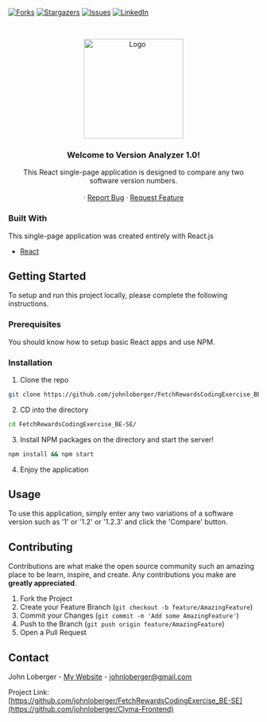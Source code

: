 <!-- PROJECT SHIELDS -->

[![Forks][forks-shield]][forks-url]
[![Stargazers][stars-shield]][stars-url]
[![Issues][issues-shield]][issues-url]
[![LinkedIn][linkedin-shield]][linkedin-url]


<!-- PROJECT LOGO -->
<br />
<p align="center">
  <a href="https://github.com/johnloberger/FetchRewardsCodingExercise_BE-SE">
    <img height="200px" width="200px" src="https://images.squarespace-cdn.com/content/v1/59d39a7037c581d0d49cd94f/1565285374265-PIP0ZQDLD0OUDU5VL43B/ke17ZwdGBToddI8pDm48kLxnK526YWAH1qleWz-y7AFZw-zPPgdn4jUwVcJE1ZvWEtT5uBSRWt4vQZAgTJucoTqqXjS3CfNDSuuf31e0tVH-2yKxPTYak0SCdSGNKw8A2bnS_B4YtvNSBisDMT-TGt1lH3P2bFZvTItROhWrBJ0/Threadmark+-+Cover.gif" alt="Logo">
  </a>

  <h3 align="center">Welcome to Version Analyzer 1.0!</h3>

  <p align="center">
    This React single-page application is designed to compare any two software version numbers. 
    <br />
    <br />
    ·
    <a href="https://github.com/johnloberger/FetchRewardsCodingExercise_BE-SE/issues">Report Bug</a>
    ·
    <a href="https://github.com/johnloberger/FetchRewardsCodingExercise_BE-SE/issues">Request Feature</a>
  </p>
</p>

### Built With
This single-page application was created entirely with React.js
* [React](https://reactjs.org/)

<!-- GETTING STARTED -->
## Getting Started

To setup and run this project locally, please complete the following instructions.

### Prerequisites

You should know how to setup basic React apps and use NPM.

### Installation

1. Clone the repo
```sh
git clone https://github.com/johnloberger/FetchRewardsCodingExercise_BE-SE.git
```
2. CD into the directory
```sh
cd FetchRewardsCodingExercise_BE-SE/
```
3. Install NPM packages on the directory and start the server!
```sh
npm install && npm start
```
4. Enjoy the application



<!-- USAGE EXAMPLES -->
## Usage

To use this application, simply enter any two variations of a software version such as '1' or '1.2' or '1.2.3' and click the 'Compare' button.


<!-- CONTRIBUTING -->
## Contributing

Contributions are what make the open source community such an amazing place to be learn, inspire, and create. Any contributions you make are **greatly appreciated**.

1. Fork the Project
2. Create your Feature Branch (`git checkout -b feature/AmazingFeature`)
3. Commit your Changes (`git commit -m 'Add some AmazingFeature'`)
4. Push to the Branch (`git push origin feature/AmazingFeature`)
5. Open a Pull Request

<!-- CONTACT -->
## Contact

John Loberger - [My Website](https://jloberger.com) - johnloberger@gmail.com

Project Link: [https://github.com/johnloberger/FetchRewardsCodingExercise_BE-SE](https://github.com/johnloberger/Clyma-Frontend)


<!-- MARKDOWN LINKS & IMAGES -->
<!-- https://www.markdownguide.org/basic-syntax/#reference-style-links -->

[forks-shield]: https://img.shields.io/github/forks/johnloberger/FetchRewardsCodingExercise_BE-SE.svg?style=flat-square
[forks-url]: https://github.com/johnloberger/FetchRewardsCodingExercise_BE-SE/network/members
[stars-shield]: https://img.shields.io/github/stars/johnloberger/FetchRewardsCodingExercise_BE-SE.svg?style=flat-square
[stars-url]: https://github.com/johnloberger/FetchRewardsCodingExercise_BE-SE/stargazers
[issues-shield]: https://img.shields.io/github/issues/johnloberger/FetchRewardsCodingExercise_BE-SE.svg?style=flat-square
[issues-url]: https://github.com/johnloberger/FetchRewardsCodingExercise_BE-SE/issues
[linkedin-shield]: https://img.shields.io/badge/-LinkedIn-black.svg?style=flat-square&logo=linkedin&colorB=555
[linkedin-url]: https://linkedin.com/in/johnloberger
